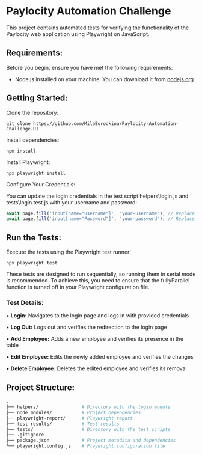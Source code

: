 # Paylocity Automation Challenge

This project contains automated tests for verifying the functionality of the Paylocity web application using Playwright on JavaScript.

## Requirements:

Before you begin, ensure you have met the following requirements:

- Node.js installed on your machine. You can download it from [nodejs.org](https://nodejs.org/)

## Getting Started:

Clone the repository:

```
git clone https://github.com/MilaBorodkina/Paylocity-Automation-Challenge-UI
```

Install dependencies:

```
npm install
```

Install Playwright:

```
npx playwright install
```

Configure Your Credentials:

You can update the login credentials in the test script helpers\login.js and tests\login.test.js with your username and password:

```js
await page.fill('input[name="Username"]', "your-username"); // Replace with your username
await page.fill('input[name="Password"]', "your-password"); // Replace with your password
```

## Run the Tests:

Execute the tests using the Playwright test runner:

```
npx playwright test
```

These tests are designed to run sequentially, so running them in serial mode is recommended. To achieve this, you need to ensure that the fullyParallel function is turned off in your Playwright configuration file.

### Test Details:

• **Login:** Navigates to the login page and logs in with provided credentials

• **Log Out:** Logs out and verifies the redirection to the login page

• **Add Employee:** Adds a new employee and verifies its presence in the table

• **Edit Employee:** Edits the newly added employee and verifies the changes

• **Delete Employee:** Deletes the edited employee and verifies its removal

## Project Structure:

```bash
.
├── helpers/                # Directory with the login module
├── node_modules/           # Project dependencies
├── playwright-report/      # Playwright report
├── test-results/           # Test results
├── tests/                  # Directory with the test scripts
├── .gitignore
├── package.json            # Project metadata and dependencies
└── playwright.config.js    # Playwright configuration file
```

